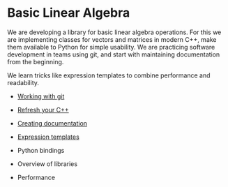 # Basic Linear Algebra

We are developing a library for basic linear algebra operations. For this we
are implementing classes for vectors and matrices in modern C++,
make them available to Python for simple usability. 
We are practicing software development in teams using git, and start with
maintaining documentation from the beginning.

We learn tricks like expression templates to combine performance and
readability.


- [Working with git](bla-git.md)
- [Refresh your C++](bla-explainCpp.md)
- [Creating documentation](bla-docu.md)
- [Expression templates](bla-expressions.md)

- Python bindings
- Overview of libraries
- Performance







